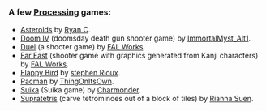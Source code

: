 ### A few [Processing](https://processing.org) games:

- [Asteroids](https://codepen.io/tehryanx/pen/dOepMX) by [Ryan C](https://codepen.io/tehryanx).
- [Doom IV](https://openprocessing.org/sketch/2116230) (doomsday death gun shooter game) by [ImmortalMyst_Alt1](https://openprocessing.org/user/366484).
- [Duel](https://openprocessing.org/sketch/453716) (a shooter game) by [FAL Works](https://openprocessing.org/user/67512).
- [Far East](https://openprocessing.org/sketch/769137) (shooter game with graphics generated from Kanji characters) by [FAL Works](https://openprocessing.org/user/67512).
- [Flappy Bird](https://openprocessing.org/sketch/729522) by [stephen Rioux](https://openprocessing.org/user/63826).
- [Pacman](https://openprocessing.org/sketch/663582) by [ThingOnItsOwn](https://openprocessing.org/user/137792).
- [Suika](https://openprocessing.org/sketch/2084936) (Suika game) by [Charmonder](https://openprocessing.org/user/244319).
- [Supratetris](https://html-classic.itch.zone/html/8337552/supratetris/index.html) (carve tetrominoes out of a block of tiles) by [Rianna Suen](https://vividfax.itch.io).
